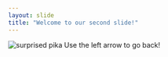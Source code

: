 ```yaml
---
layout: slide
title: "Welcome to our second slide!"
---
```

![surprised pika](https://www.letseatcake.com/wp-content/uploads/2021/07/Funny-Memes-44.jpg)
Use the left arrow to go back!
